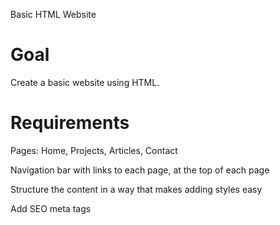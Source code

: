 Basic HTML Website

# Goal

Create a basic website using HTML.

# Requirements

Pages: Home, Projects, Articles, Contact

Navigation bar with links to each page, at the top of each page

Structure the content in a way that makes adding styles easy

Add SEO meta tags
